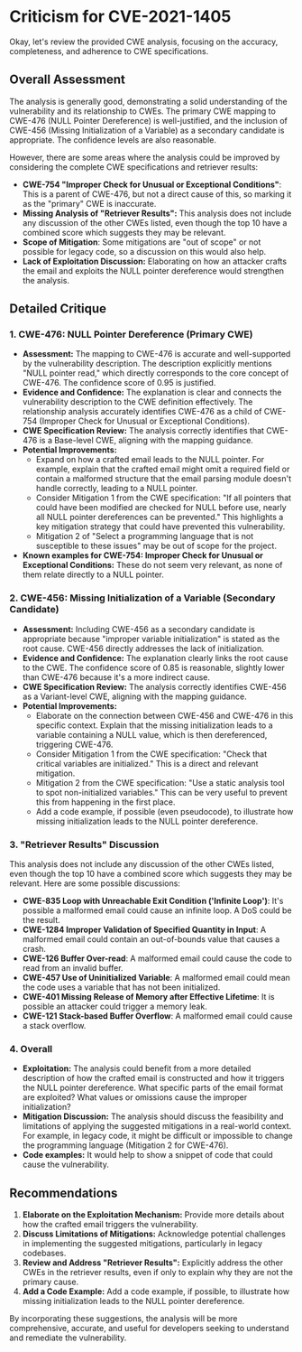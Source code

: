 # Criticism for CVE-2021-1405

Okay, let's review the provided CWE analysis, focusing on the accuracy, completeness, and adherence to CWE specifications.

## Overall Assessment

The analysis is generally good, demonstrating a solid understanding of the vulnerability and its relationship to CWEs. The primary CWE mapping to CWE-476 (NULL Pointer Dereference) is well-justified, and the inclusion of CWE-456 (Missing Initialization of a Variable) as a secondary candidate is appropriate. The confidence levels are also reasonable.

However, there are some areas where the analysis could be improved by considering the complete CWE specifications and retriever results:

*   **CWE-754 "Improper Check for Unusual or Exceptional Conditions"**: This is a parent of CWE-476, but not a direct cause of this, so marking it as the "primary" CWE is inaccurate.
*   **Missing Analysis of "Retriever Results":** This analysis does not include any discussion of the other CWEs listed, even though the top 10 have a combined score which suggests they may be relevant.
*   **Scope of Mitigation**: Some mitigations are "out of scope" or not possible for legacy code, so a discussion on this would also help.
*   **Lack of Exploitation Discussion:** Elaborating on how an attacker crafts the email and exploits the NULL pointer dereference would strengthen the analysis.

## Detailed Critique

### 1.  CWE-476: NULL Pointer Dereference (Primary CWE)

*   **Assessment:** The mapping to CWE-476 is accurate and well-supported by the vulnerability description. The description explicitly mentions "NULL pointer read," which directly corresponds to the core concept of CWE-476.  The confidence score of 0.95 is justified.
*   **Evidence and Confidence:** The explanation is clear and connects the vulnerability description to the CWE definition effectively.  The relationship analysis accurately identifies CWE-476 as a child of CWE-754 (Improper Check for Unusual or Exceptional Conditions).
*   **CWE Specification Review:** The analysis correctly identifies that CWE-476 is a Base-level CWE, aligning with the mapping guidance.
*   **Potential Improvements:**
    *   Expand on how a crafted email leads to the NULL pointer.  For example, explain that the crafted email might omit a required field or contain a malformed structure that the email parsing module doesn't handle correctly, leading to a NULL pointer.
    *   Consider Mitigation 1 from the CWE specification: "If all pointers that could have been modified are checked for NULL before use, nearly all NULL pointer dereferences can be prevented."  This highlights a key mitigation strategy that could have prevented this vulnerability.
    *   Mitigation 2 of "Select a programming language that is not susceptible to these issues" may be out of scope for the project.
*   **Known examples for CWE-754: Improper Check for Unusual or Exceptional Conditions:** These do not seem very relevant, as none of them relate directly to a NULL pointer.

### 2.  CWE-456: Missing Initialization of a Variable (Secondary Candidate)

*   **Assessment:** Including CWE-456 as a secondary candidate is appropriate because "improper variable initialization" is stated as the root cause.  CWE-456 directly addresses the lack of initialization.
*   **Evidence and Confidence:** The explanation clearly links the root cause to the CWE. The confidence score of 0.85 is reasonable, slightly lower than CWE-476 because it's a more indirect cause.
*   **CWE Specification Review:** The analysis correctly identifies CWE-456 as a Variant-level CWE, aligning with the mapping guidance.
*   **Potential Improvements:**
    *   Elaborate on the connection between CWE-456 and CWE-476 in this specific context. Explain that the missing initialization leads to a variable containing a NULL value, which is then dereferenced, triggering CWE-476.
    *   Consider Mitigation 1 from the CWE specification: "Check that critical variables are initialized." This is a direct and relevant mitigation.
    *   Mitigation 2 from the CWE specification: "Use a static analysis tool to spot non-initialized variables." This can be very useful to prevent this from happening in the first place.
    *   Add a code example, if possible (even pseudocode), to illustrate how missing initialization leads to the NULL pointer dereference.

### 3. "Retriever Results" Discussion

This analysis does not include any discussion of the other CWEs listed, even though the top 10 have a combined score which suggests they may be relevant. Here are some possible discussions:

*   **CWE-835 Loop with Unreachable Exit Condition ('Infinite Loop')**: It's possible a malformed email could cause an infinite loop. A DoS could be the result.
*   **CWE-1284 Improper Validation of Specified Quantity in Input**: A malformed email could contain an out-of-bounds value that causes a crash.
*   **CWE-126 Buffer Over-read**: A malformed email could cause the code to read from an invalid buffer.
*   **CWE-457 Use of Uninitialized Variable**: A malformed email could mean the code uses a variable that has not been initialized.
*   **CWE-401 Missing Release of Memory after Effective Lifetime**: It is possible an attacker could trigger a memory leak.
*   **CWE-121 Stack-based Buffer Overflow**: A malformed email could cause a stack overflow.

### 4. Overall

*   **Exploitation:** The analysis could benefit from a more detailed description of how the crafted email is constructed and how it triggers the NULL pointer dereference.  What specific parts of the email format are exploited?  What values or omissions cause the improper initialization?
*   **Mitigation Discussion:** The analysis should discuss the feasibility and limitations of applying the suggested mitigations in a real-world context. For example, in legacy code, it might be difficult or impossible to change the programming language (Mitigation 2 for CWE-476).
*   **Code examples:** It would help to show a snippet of code that could cause the vulnerability.

## Recommendations

1.  **Elaborate on the Exploitation Mechanism:** Provide more details about how the crafted email triggers the vulnerability.
2.  **Discuss Limitations of Mitigations:**  Acknowledge potential challenges in implementing the suggested mitigations, particularly in legacy codebases.
3.  **Review and Address "Retriever Results":** Explicitly address the other CWEs in the retriever results, even if only to explain why they are not the primary cause.
4.  **Add a Code Example:** Add a code example, if possible, to illustrate how missing initialization leads to the NULL pointer dereference.

By incorporating these suggestions, the analysis will be more comprehensive, accurate, and useful for developers seeking to understand and remediate the vulnerability.